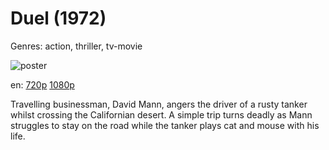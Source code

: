 # Duel (1972)

Genres: action, thriller, tv-movie

![poster](http://image.tmdb.org/t/p/w500/7VZVdqGMYs3swjVbKp4Bhf8Xfne.jpg)

en:
  [720p](magnet:?xt=urn:btih:8ab69033ddfe72f96be8520f97be336b49ddbed9&dn=Duel+%281971%29+720p+BrRip+x264+-+YIFY&tr=udp%3A%2F%2Ftracker.openbittorrent.com%3A80%2Fannounce&tr=udp%3A%2F%2Fglotorrents.pw%3A6969%2Fannounce&tr=udp%3A%2F%2Ftracker.openbittorrent.com%3A80%2Fannounce&tr=udp%3A%2F%2Ftracker.opentrackr.org%3A1337%2Fannounce&tr=udp%3A%2F%2Fzer0day.to%3A1337%2Fannounce&tr=udp%3A%2F%2Ftracker.coppersurfer.tk%3A6969%2Fannounce)
  [1080p](magnet:?xt=urn:btih:0D0953395C0BA2C44444D57ADFC64C0C71FA2B65&tr=udp://glotorrents.pw:6969/announce&tr=udp://tracker.opentrackr.org:1337/announce&tr=udp://torrent.gresille.org:80/announce&tr=udp://tracker.openbittorrent.com:80&tr=udp://tracker.coppersurfer.tk:6969&tr=udp://tracker.leechers-paradise.org:6969&tr=udp://p4p.arenabg.ch:1337&tr=udp://tracker.internetwarriors.net:1337)
  


Travelling businessman, David Mann, angers the driver of a rusty tanker whilst crossing the Californian desert. A simple trip turns deadly as Mann struggles to stay on the road while the tanker plays cat and mouse with his life.